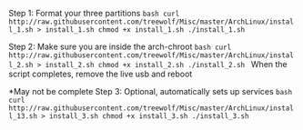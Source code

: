 Step 1:
	Format your three partitions
	```bash
	curl http://raw.githubusercontent.com/treewolf/Misc/master/ArchLinux/install_1.sh > install_1.sh
	chmod +x install_1.sh
	./install_1.sh
	```

Step 2:
	Make sure you are inside the arch-chroot
	```bash
	curl http://raw.githubusercontent.com/treewolf/Misc/master/ArchLinux/install_2.sh > install_2.sh
	chmod +x install_2.sh
	./install_2.sh
	```
	When the script completes, remove the live usb and reboot

*May not be complete
Step 3:
	Optional, automatically sets up services
	```bash
	curl http://raw.githubusercontent.com/treewolf/Misc/master/ArchLinux/install_13.sh > install_3.sh
	chmod +x install_3.sh
	./install_3.sh
	```
